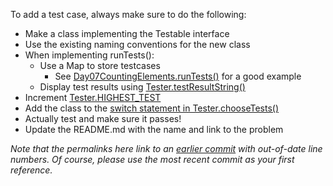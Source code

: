To add a test case, always make sure to do the following:

* Make a class implementing the Testable interface
* Use the existing naming conventions for the new class
* When implementing runTests():
  * Use a Map to store testcases
    * See [Day07CountingElements.runTests()](https://github.com/RyanVillenaUCR/LeetCode-30-Day-Challenge-2020/blob/39fc9c40805281c54af6171ba05e9ebfedfd8d58/src/Day07CountingElements.java#L27) for a good example
  * Display test results using [Tester.testResultString()](https://github.com/RyanVillenaUCR/LeetCode-30-Day-Challenge-2020/blob/39fc9c40805281c54af6171ba05e9ebfedfd8d58/src/Tester.java#L9)
* Increment [Tester.HIGHEST_TEST](https://github.com/RyanVillenaUCR/LeetCode-30-Day-Challenge-2020/blob/39fc9c40805281c54af6171ba05e9ebfedfd8d58/src/Tester.java#L7)
* Add the class to the [switch statement in Tester.chooseTests()](https://github.com/RyanVillenaUCR/LeetCode-30-Day-Challenge-2020/blob/39fc9c40805281c54af6171ba05e9ebfedfd8d58/src/Tester.java#L39)
* Actually test and make sure it passes!
* Update the README.md with the name and link to the problem

_Note that the permalinks here link to an [earlier commit](https://github.com/RyanVillenaUCR/LeetCode-30-Day-Challenge-2020/tree/39fc9c40805281c54af6171ba05e9ebfedfd8d58) with out-of-date line numbers. Of course, please use the most recent commit as your first reference._
